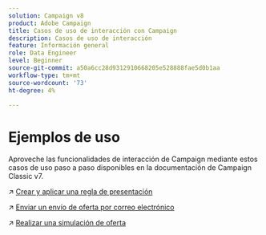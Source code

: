 ```yaml
---
solution: Campaign v8
product: Adobe Campaign
title: Casos de uso de interacción con Campaign
description: Casos de uso de interacción
feature: Información general
role: Data Engineer
level: Beginner
source-git-commit: a50a6cc28d9312910668205e528888fae5d0b1aa
workflow-type: tm+mt
source-wordcount: '73'
ht-degree: 4%

---
```


# Ejemplos de uso

Aproveche las funcionalidades de interacción de Campaign mediante estos casos de uso paso a paso disponibles en la documentación de Campaign Classic v7.

:arrow_upper_right: [Crear y aplicar una regla de presentación](https://experienceleague.adobe.com/docs/campaign-classic/using/managing-offers/case-study/presentation-rules.html)

:arrow_upper_right: [Enviar un envío de oferta por correo electrónico](https://experienceleague.adobe.com/docs/campaign-classic/using/managing-offers/case-study/offers-on-an-outbound-channel.html)

:arrow_upper_right: [Realizar una simulación de oferta](https://experienceleague.adobe.com/docs/campaign-classic/using/managing-offers/case-study/offers-on-an-outbound-channel.html)
